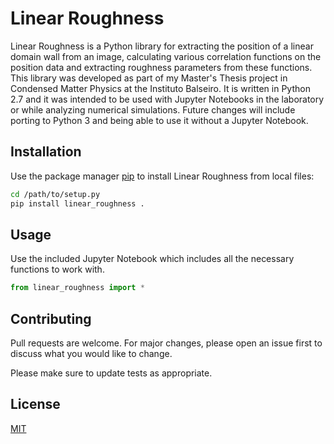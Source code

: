 # Linear Roughness

Linear Roughness is a Python library for extracting the position of a linear domain wall from an image, calculating various correlation functions on the position data and extracting roughness parameters from these functions.
This library was developed as part of my Master's Thesis project in Condensed Matter Physics at the Instituto Balseiro. It is written in Python 2.7 and it was intended to be used with Jupyter Notebooks in the laboratory or while analyzing numerical simulations.
Future changes will include porting to Python 3 and being able to use it without a Jupyter Notebook.

## Installation

Use the package manager [pip](https://pip.pypa.io/en/stable/) to install Linear Roughness from local files:

```bash
cd /path/to/setup.py
pip install linear_roughness .
```

## Usage
Use the included Jupyter Notebook which includes all the necessary functions to work with.
```python
from linear_roughness import *
```

## Contributing
Pull requests are welcome. For major changes, please open an issue first to discuss what you would like to change.

Please make sure to update tests as appropriate.

## License
[MIT](https://choosealicense.com/licenses/mit/)
